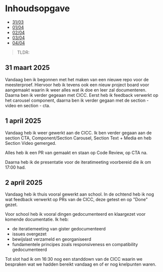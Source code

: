 # Inhoudsopgave

  - [31/03](#31-maart-2025)
  - [01/04](#1-april-2025)
  - [02/04](#2-april-2025)
  - [03/04](#3-april-2025)
  - [04/04](#4-april-2025)

> TLDR: 

## 31 maart 2025

Vandaag ben ik begonnen met het maken van een nieuwe repo voor de meesterproef. Hiervoor heb ik tevens ook een nieuw project board voor aangemaakt waarin ik weer alles wat ik doe en leer zal documenteren.
Daarna ben ik verder gegeaan met CICC. Eerst heb ik feedback verwerkt op het carousel component, daarna ben ik verder gegaan met de section - video en section - cta.

## 1 april 2025

Vandaag heb ik weer gewerkt aan de CICC. Ik ben verder gegaan aan de section CTA, Component/Section Carousel, Section Text + Media en heb Section Video gemerged.

Alles heb ik een PR van gemaakt en staan op Code Review, op CTA na.

Daarna heb ik de presentatie voor de iteratimeeting voorbereid die ik om 17:00 had.

## 2 april 2025

Vandaag heb ik thuis vooral gewerkt aan school. In de ochtend heb ik nog wat feedback verwerkt op PRs van de CICC, deze getest en op "Done" gezet.

Voor school heb ik vooral dingen gedocumenteerd en klaargezet voor komende documentatie.
Ik heb:
- de iteratiemeeting van gister gedocumenteerd
- issues overgezet
- bewijslast verzameld en georganiseerd
- fundamentele principes zoals responsiveness en compatibility gedocumenteerd

Tot slot had ik om 16:30 nog een standdown van de CICC waarin we bespraken wat we hadden bereikt vandaag en of er nog knelpunten waren.

